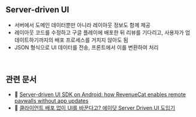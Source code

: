 ## Server-driven UI

- 서버에서 도메인 데이터뿐만 아니라 레이아웃 정보도 함께 제공
- 레이아웃 코드를 수정하고 구글 플레이에 배포한 뒤 리뷰를 기다리고, 
  사용자가 업데이트하기까지의 배포 프로세스를 거치지 않아도 됨
- JSON 형식으로 UI 데이터를 전송, 프론트에서 이를 변환하여 처리

<br/>

## 관련 문서

- 🧩 [Server-driven UI SDK on Android: how RevenueCat enables remote paywalls without app updates](https://www.revenuecat.com/blog/engineering/server-driven-android/)
- 🧩 [클라이언트 배포 없이 UI를 바꾼다고? 에이닷 Server Driven UI 도입기](https://devocean.sk.com/blog/techBoardDetail.do?ID=167341&boardType=techBlog)
